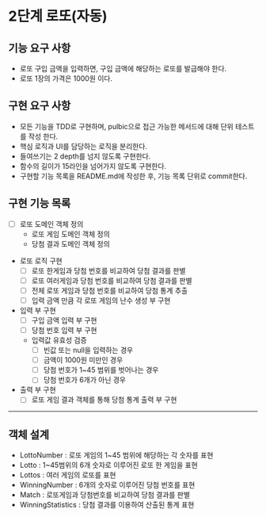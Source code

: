 2단계 로또(자동)
===

## 기능 요구 사항
* 로또 구입 금액을 입력하면, 구입 금액에 해당하는 로또를 발급해야 한다.
* 로또 1장의 가격은 1000원 이다.

## 구현 요구 사항
* 모든 기능을 TDD로 구현하며, pulbic으로 접근 가능한 메서드에 대해 단위 테스트를 작성 한다.
* 핵심 로직과 UI를 담당하는 로직을 분리한다.
* 들여쓰기는 2 depth를 넘지 않도록 구현한다.
* 함수의 길이가 15라인을 넘어가지 않도록 구현한다.
* 구현할 기능 목록을 README.md에 작성한 후, 기능 목록 단위로 commit한다.

## 구현 기능 목록
* [ ] 로또 도메인 객체 정의
  * 로또 게임 도메인 객체 정의
  * 당첨 결과 도메인 객체 정의

* 로또 로직 구현
  * [ ] 로또 한게임과 당첨 번호를 비교하여 당첨 결과를 판별
  * [ ] 로또 여러게임과 당첨 번호를 비교하여 당첨 결과를 판별
  * [ ] 전체 로또 게임과 당첨 번호를 비교하여 당첨 통계 추출
  * [ ] 입력 금액 만큼 각 로또 게임의 난수 생성 부 구현

* 입력 부 구현
  * [ ] 구입 금액 입력 부 구현
  * [ ] 당첨 번호 입력 부 구현
  * 입력값 유효성 검증
    * [ ] 빈값 또는 null을 입력하는 경우
    * [ ] 금액이 1000원 미만인 경우
    * [ ] 당첨 번호가 1~45 범위를 벗어나는 경우
    * [ ] 당첨 번호가 6개가 아닌 경우

* 출력 부 구현
  * [ ] 로또 게임 결과 객체를 통해 당첨 통계 출력 부 구현

---
## 객체 설계
- LottoNumber : 로또 게임의 1~45 범위에 해당하는 각 숫자를 표현
- Lotto : 1~45범위의 6개 숫자로 이루어진 로또 한 게임을 표현
- Lottos : 여러 게임의 로또를 표현
- WinningNumber : 6개의 숫자로 이루어진 당첨 번호를 표현
- Match : 로또게임과 당첨번호를 비교하여 당첨 결과를 판별  
- WinningStatistics : 당첨 결과를 이용하여 산출된 통계 표현
